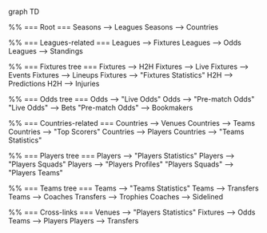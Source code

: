 graph TD

%% === Root ===
Seasons --> Leagues
Seasons --> Countries

%% === Leagues-related ===
Leagues --> Fixtures
Leagues --> Odds
Leagues --> Standings

%% === Fixtures tree ===
Fixtures --> H2H
Fixtures --> Live
Fixtures --> Events
Fixtures --> Lineups
Fixtures --> "Fixtures Statistics"
H2H --> Predictions
H2H --> Injuries

%% === Odds tree ===
Odds --> "Live Odds"
Odds --> "Pre-match Odds"
"Live Odds" --> Bets
"Pre-match Odds" --> Bookmakers

%% === Countries-related ===
Countries --> Venues
Countries --> Teams
Countries --> "Top Scorers"
Countries --> Players
Countries --> "Teams Statistics"

%% === Players tree ===
Players --> "Players Statistics"
Players --> "Players Squads"
Players --> "Players Profiles"
"Players Squads" --> "Players Teams"

%% === Teams tree ===
Teams --> "Teams Statistics"
Teams --> Transfers
Teams --> Coaches
Transfers --> Trophies
Coaches --> Sidelined

%% === Cross-links ===
Venues --> "Players Statistics"
Fixtures --> Odds
Teams --> Players
Players --> Transfers
